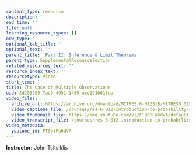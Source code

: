 ```yaml
---
content_type: resource
description: ''
end_time: ''
file: null
learning_resource_types: []
ocw_type: ''
optional_tab_title: ''
optional_text: ''
parent_title: 'Part II: Inference & Limit Theorems'
parent_type: SupplementalResourceSection
related_resources_text: ''
resource_index_text: ''
resourcetype: Video
start_time: ''
title: The Case of Multiple Observations
uid: 2d105209-7ac3-4951-1459-acc191b61fcb
video_files:
  archive_url: https://archive.org/download/MITRES.6-012S18/MITRES6_012S18_L15-04_300k.mp4
  video_captions_file: /courses/res-6-012-introduction-to-probability-spring-2018/d40beafa776752bcbd34dc304e2a5a3e_FT0ptFu6dVA.vtt
  video_thumbnail_file: https://img.youtube.com/vi/FT0ptFu6dVA/default.jpg
  video_transcript_file: /courses/res-6-012-introduction-to-probability-spring-2018/a893cd5f885e496782733bddaf2af750_FT0ptFu6dVA.pdf
video_metadata:
  youtube_id: FT0ptFu6dVA
---
```


**Instructor:** John Tsitsiklis



